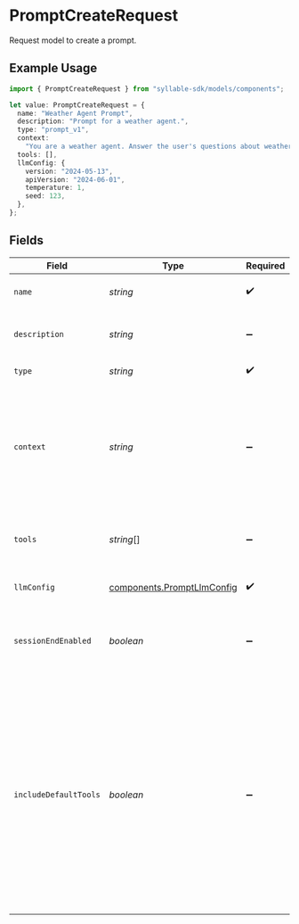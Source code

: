 # PromptCreateRequest

Request model to create a prompt.

## Example Usage

```typescript
import { PromptCreateRequest } from "syllable-sdk/models/components";

let value: PromptCreateRequest = {
  name: "Weather Agent Prompt",
  description: "Prompt for a weather agent.",
  type: "prompt_v1",
  context:
    "You are a weather agent. Answer the user's questions about weather and nothing else.",
  tools: [],
  llmConfig: {
    version: "2024-05-13",
    apiVersion: "2024-06-01",
    temperature: 1,
    seed: 123,
  },
};
```

## Fields

| Field                                                                                                                                                                                                                                              | Type                                                                                                                                                                                                                                               | Required                                                                                                                                                                                                                                           | Description                                                                                                                                                                                                                                        | Example                                                                                                                                                                                                                                            |
| -------------------------------------------------------------------------------------------------------------------------------------------------------------------------------------------------------------------------------------------------- | -------------------------------------------------------------------------------------------------------------------------------------------------------------------------------------------------------------------------------------------------- | -------------------------------------------------------------------------------------------------------------------------------------------------------------------------------------------------------------------------------------------------- | -------------------------------------------------------------------------------------------------------------------------------------------------------------------------------------------------------------------------------------------------- | -------------------------------------------------------------------------------------------------------------------------------------------------------------------------------------------------------------------------------------------------- |
| `name`                                                                                                                                                                                                                                             | *string*                                                                                                                                                                                                                                           | :heavy_check_mark:                                                                                                                                                                                                                                 | The prompt name                                                                                                                                                                                                                                    | Weather Agent Prompt                                                                                                                                                                                                                               |
| `description`                                                                                                                                                                                                                                      | *string*                                                                                                                                                                                                                                           | :heavy_minus_sign:                                                                                                                                                                                                                                 | The description of the prompt                                                                                                                                                                                                                      | Prompt for a weather agent.                                                                                                                                                                                                                        |
| `type`                                                                                                                                                                                                                                             | *string*                                                                                                                                                                                                                                           | :heavy_check_mark:                                                                                                                                                                                                                                 | The type of the prompt                                                                                                                                                                                                                             | prompt_v1                                                                                                                                                                                                                                          |
| `context`                                                                                                                                                                                                                                          | *string*                                                                                                                                                                                                                                           | :heavy_minus_sign:                                                                                                                                                                                                                                 | The prompt text that will be sent to the LLM at the beginning of the conversation                                                                                                                                                                  | You are a weather agent. Answer the user's questions about weather and nothing else.                                                                                                                                                               |
| `tools`                                                                                                                                                                                                                                            | *string*[]                                                                                                                                                                                                                                         | :heavy_minus_sign:                                                                                                                                                                                                                                 | Names of tools to which the prompt has access                                                                                                                                                                                                      | []                                                                                                                                                                                                                                                 |
| `llmConfig`                                                                                                                                                                                                                                        | [components.PromptLlmConfig](../../models/components/promptllmconfig.md)                                                                                                                                                                           | :heavy_check_mark:                                                                                                                                                                                                                                 | LLM configuration for a prompt.                                                                                                                                                                                                                    |                                                                                                                                                                                                                                                    |
| `sessionEndEnabled`                                                                                                                                                                                                                                | *boolean*                                                                                                                                                                                                                                          | :heavy_minus_sign:                                                                                                                                                                                                                                 | Whether session end functionality is enabled for this prompt                                                                                                                                                                                       | false                                                                                                                                                                                                                                              |
| `includeDefaultTools`                                                                                                                                                                                                                              | *boolean*                                                                                                                                                                                                                                          | :heavy_minus_sign:                                                                                                                                                                                                                                 | Whether to include the default tools (`hangup`) in the list of tools for the prompt. If you disable this during creation, you might want to disable it during updates as well, otherwise the default tools will be added when updating the prompt. | true                                                                                                                                                                                                                                               |